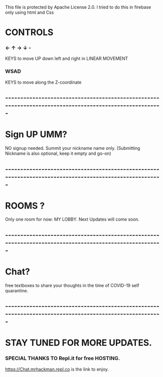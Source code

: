 This file is protected by Apache License 2.0.
I tried to do this in firebase only using html and Css


# CONTROLS
### ← ↑ → ↓ -
KEYS to move UP down left and right in LINEAR MOVEMENT

 
 ### WSAD
KEYS to move along the Z-coordinate
 ## -------------------------------------------------------------------------------------------------------
 
 # Sign UP UMM?
 NO signup needed. Summit your nickname name only. (Submitting Nickname is also optional, keep it empty and go-on)
 ## -------------------------------------------------------------------------------------------------------
 # ROOMS ?
Only one room for now: MY LOBBY. Next Updates will come soon.
 ## -------------------------------------------------------------------------------------------------------
 # Chat?
 
  free textboxes to share your thoughts in the time of COVID-19 self quarantine.
  ## -------------------------------------------------------------------------------------------------------
  
  # STAY TUNED FOR MORE UPDATES.
  
  ### SPECIAL THANKS TO Repl.it for free HOSTING.
  
   https://Chat.mrhackman.repl.co is the link to enjoy. 
